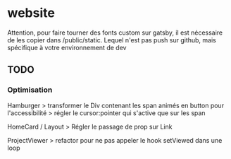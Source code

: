 # website

Attention, pour faire tourner des fonts custom sur gatsby,
il est nécessaire de les copier dans /public/static.
Lequel n'est pas push sur github, mais spécifique à votre environnement de dev

## TODO

### Optimisation

Hamburger > transformer le Div contenant les span animés en button pour l'accessibilité > régler le cursor:pointer qui s'active que sur les span

HomeCard / Layout > Régler le passage de prop sur Link

ProjectViewer > refactor pour ne pas appeler le hook setViewed dans une loop
